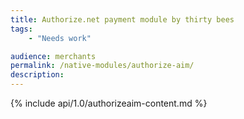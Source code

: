 ```yaml
---
title: Authorize.net payment module by thirty bees
tags:
    - "Needs work"

audience: merchants
permalink: /native-modules/authorize-aim/
description:
---
```


{% include api/1.0/authorizeaim-content.md %}